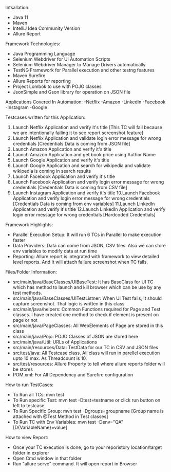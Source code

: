 Intsallation:
- Java 11
- Maven
- IntelliJ Idea Community Version
- Allure Report

Framework Technologies:
- Java Programming Language
- Selenium Webdriver for UI Automation Scripts
- Selenium Webdriver Manager to Manage Drivers automatically
- TestNG Framework for Parallel execution and other testng features
- Maven Surefire
- Allure Reports for reporting
- Project Lombok to use with POJO classes
- JsonSimple and Gson library for operation on JSON file

Applications Covered In Automation:
-Netflix
-Amazon
-Linkedin
-Facebook
-Instagram
-Google

Testcases written for this Application:
1. Launch Netflix Application and verify it's
title [This TC will fail because we are intentionally failing it to see report screenshot feature]
2. Launch Netflix Application and validate login error message for wrong
credentials [Credentials Data is coming from JSON file]
3. Launch Amazon Application and verify it's title
4. Launch Amazon Application and get book price using Author Name
5. Launch Google Application and verify it's title
6. Launch Google Application and search for wikipedia and validate wikipedia is coming in search results
7. Launch Facebook Application and verify it's title
8. Launch Facebook Application and verify login error message for wrong
credentials [Credentials Data is coming from CSV file]
9. Launch Instagram Application and verify it's title
10.Launch Facebook Application and verify login error message for wrong
credentials [Credentials Data is coming from env variables]
11.Launch LinkedIn Application and verify it's title
12.Launch LinkedIn Application and verify login error message for wrong credentials [Hardcoded Credentials]

Framework Highlights:
- Parallel Execution Setup: It will run 6 TCs in Parallel to make execution faster
- Data Providers: Data can come from JSON, CSV files. Also we can store env variables to modify data at run time
- Reporting: Allure report is integrated with framework to view detailed level reports. And It will attach failure
screenshot when TC fails.

Files/Folder Information:
- src/main/java/BaseClasses/UIBaseTest: It has BaseClass for UI TC which has method to launch and kill browser which can
be use by any test methods.
- src/main/java/BaseClasses/UITestListner: When UI Test fails, It should capture screenshot. That logic is written in
this class
- src/main/java/helpers: Common Functions required for Page and Test classes. I have created one method to check if
element is present on page or not
- src/main/java/PageClasses: All WebElements of Page are stored in this class
- src/main/java/Pojo: POJO Classes of JSON are stored here
- src/main/java/Util: URLs of Applications
- src/main/resources/Data: TestData for our TC in CSV and JSON files
- src/test/java: All Testcase class. All class will run in parellel execution upto 10 max. As Threadcount is 10.
- src/test/resources: Allure Property to tell where allure reports folder will be stores
- POM.xml: For All Dependency and Surefire configuration

How to run TestCases:
- To Run all TCs: mvn test
- To Run specific Test: mvn test -Dtest=testname or click run button on left to testcase
- To Run Specific Group: mvn test -Dgroups=groupname [Group name is attached with @Test Method in Test classes]
- To Run TC with Env Variables: mvn test -Denv="QA" [D{VariableName}=value]

How to view Report:
- Once your TC execution is done, go to your reporistory location/target folder in explorer
- Open Cmd window in that folder
- Run "allure serve" command. It will open report in Browser 
    